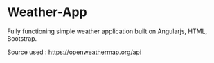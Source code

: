 # Weather-App

Fully functioning simple weather application built on Angularjs, HTML, Bootstrap.

Source used : https://openweathermap.org/api
